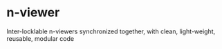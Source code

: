# n-viewer
Inter-locklable n-viewers synchronized together, with clean, light-weight, reusable, modular code
